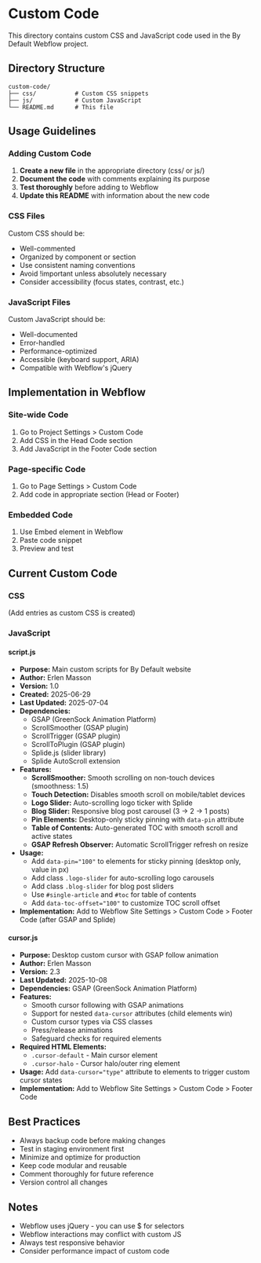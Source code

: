 # Custom Code

This directory contains custom CSS and JavaScript code used in the By Default Webflow project.

## Directory Structure

```
custom-code/
├── css/           # Custom CSS snippets
├── js/            # Custom JavaScript
└── README.md      # This file
```

## Usage Guidelines

### Adding Custom Code

1. **Create a new file** in the appropriate directory (css/ or js/)
2. **Document the code** with comments explaining its purpose
3. **Test thoroughly** before adding to Webflow
4. **Update this README** with information about the new code

### CSS Files

Custom CSS should be:
- Well-commented
- Organized by component or section
- Use consistent naming conventions
- Avoid !important unless absolutely necessary
- Consider accessibility (focus states, contrast, etc.)

### JavaScript Files

Custom JavaScript should be:
- Well-documented
- Error-handled
- Performance-optimized
- Accessible (keyboard support, ARIA)
- Compatible with Webflow's jQuery

## Implementation in Webflow

### Site-wide Code
1. Go to Project Settings > Custom Code
2. Add CSS in the Head Code section
3. Add JavaScript in the Footer Code section

### Page-specific Code
1. Go to Page Settings > Custom Code
2. Add code in appropriate section (Head or Footer)

### Embedded Code
1. Use Embed element in Webflow
2. Paste code snippet
3. Preview and test

## Current Custom Code

### CSS
(Add entries as custom CSS is created)

### JavaScript

#### script.js
- **Purpose:** Main custom scripts for By Default website
- **Author:** Erlen Masson
- **Version:** 1.0
- **Created:** 2025-06-29
- **Last Updated:** 2025-07-04
- **Dependencies:** 
  - GSAP (GreenSock Animation Platform)
  - ScrollSmoother (GSAP plugin)
  - ScrollTrigger (GSAP plugin)
  - ScrollToPlugin (GSAP plugin)
  - Splide.js (slider library)
  - Splide AutoScroll extension
- **Features:**
  - **ScrollSmoother:** Smooth scrolling on non-touch devices (smoothness: 1.5)
  - **Touch Detection:** Disables smooth scroll on mobile/tablet devices
  - **Logo Slider:** Auto-scrolling logo ticker with Splide
  - **Blog Slider:** Responsive blog post carousel (3 → 2 → 1 posts)
  - **Pin Elements:** Desktop-only sticky pinning with `data-pin` attribute
  - **Table of Contents:** Auto-generated TOC with smooth scroll and active states
  - **GSAP Refresh Observer:** Automatic ScrollTrigger refresh on resize
- **Usage:**
  - Add `data-pin="100"` to elements for sticky pinning (desktop only, value in px)
  - Add class `.logo-slider` for auto-scrolling logo carousels
  - Add class `.blog-slider` for blog post sliders
  - Use `#single-article` and `#toc` for table of contents
  - Add `data-toc-offset="100"` to customize TOC scroll offset
- **Implementation:** Add to Webflow Site Settings > Custom Code > Footer Code (after GSAP and Splide)

#### cursor.js
- **Purpose:** Desktop custom cursor with GSAP follow animation
- **Author:** Erlen Masson
- **Version:** 2.3
- **Last Updated:** 2025-10-08
- **Dependencies:** GSAP (GreenSock Animation Platform)
- **Features:**
  - Smooth cursor following with GSAP animations
  - Support for nested `data-cursor` attributes (child elements win)
  - Custom cursor types via CSS classes
  - Press/release animations
  - Safeguard checks for required elements
- **Required HTML Elements:**
  - `.cursor-default` - Main cursor element
  - `.cursor-halo` - Cursor halo/outer ring element
- **Usage:** Add `data-cursor="type"` attribute to elements to trigger custom cursor states
- **Implementation:** Add to Webflow Site Settings > Custom Code > Footer Code

## Best Practices

- Always backup code before making changes
- Test in staging environment first
- Minimize and optimize for production
- Keep code modular and reusable
- Comment thoroughly for future reference
- Version control all changes

## Notes

- Webflow uses jQuery - you can use $ for selectors
- Webflow interactions may conflict with custom JS
- Always test responsive behavior
- Consider performance impact of custom code

